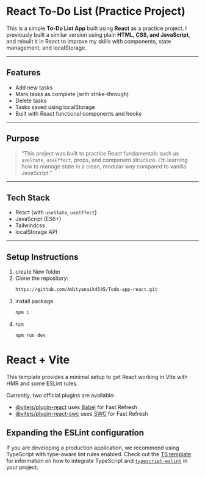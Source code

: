 # React To-Do List (Practice Project)

This is a simple **To-Do List App** built using **React** as a practice project. I previously built a similar version using plain **HTML, CSS, and JavaScript**, and rebuilt it in React to improve my skills with components, state management, and localStorage.

---

## Features

- Add new tasks
- Mark tasks as complete (with strike-through)
- Delete tasks
- Tasks saved using localStorage
- Built with React functional components and hooks

---

## Purpose

> “This project was built to practice React fundamentals such as `useState`, `useEffect`, props, and component structure. I’m learning how to manage state in a clean, modular way compared to vanilla JavaScript.”

---

## Tech Stack

- React (with `useState`, `useEffect`)
- JavaScript (ES6+)
- Tailwindcss
- localStorage API

---

## Setup Instructions
1. create New folder
2. Clone the repository:
   ```bash
   https://github.com/Adityanaik4545/Todo-app-react.git
   ```
3. install package
   ```bash
   npm i
   ```
4. run
   ```bash
   npm run dev
   ```

# React + Vite

This template provides a minimal setup to get React working in Vite with HMR and some ESLint rules.

Currently, two official plugins are available:

- [@vitejs/plugin-react](https://github.com/vitejs/vite-plugin-react/blob/main/packages/plugin-react) uses [Babel](https://babeljs.io/) for Fast Refresh
- [@vitejs/plugin-react-swc](https://github.com/vitejs/vite-plugin-react/blob/main/packages/plugin-react-swc) uses [SWC](https://swc.rs/) for Fast Refresh

## Expanding the ESLint configuration

If you are developing a production application, we recommend using TypeScript with type-aware lint rules enabled. Check out the [TS template](https://github.com/vitejs/vite/tree/main/packages/create-vite/template-react-ts) for information on how to integrate TypeScript and [`typescript-eslint`](https://typescript-eslint.io) in your project.
